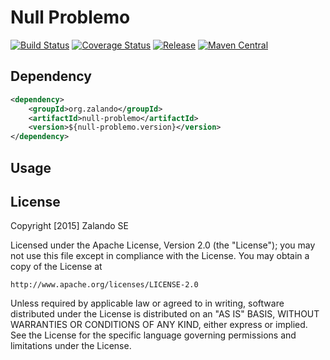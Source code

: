 # Null Problemo

[![Build Status](https://img.shields.io/travis/zalando/null-problemo.svg)](https://travis-ci.org/zalando/null-problemo)
[![Coverage Status](https://img.shields.io/coveralls/zalando/null-problemo.svg)](https://coveralls.io/r/zalando/null-problemo)
[![Release](https://img.shields.io/github/release/zalando/null-problemo.svg)](https://github.com/zalando/null-problemo/releases)
[![Maven Central](https://img.shields.io/maven-central/v/org.zalando/null-problemo.svg)](https://maven-badges.herokuapp.com/maven-central/org.zalando/null-problemo)

## Dependency

```xml
<dependency>
    <groupId>org.zalando</groupId>
    <artifactId>null-problemo</artifactId>
    <version>${null-problemo.version}</version>
</dependency>
```

## Usage

## License

Copyright [2015] Zalando SE

Licensed under the Apache License, Version 2.0 (the "License");
you may not use this file except in compliance with the License.
You may obtain a copy of the License at

    http://www.apache.org/licenses/LICENSE-2.0

Unless required by applicable law or agreed to in writing, software
distributed under the License is distributed on an "AS IS" BASIS,
WITHOUT WARRANTIES OR CONDITIONS OF ANY KIND, either express or implied.
See the License for the specific language governing permissions and
limitations under the License.
